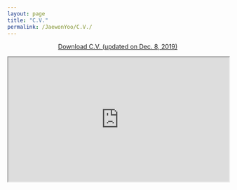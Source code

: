 ```yaml
---
layout: page
title: "C.V."
permalink: /JaewonYoo/C.V./
---
```


<p align="center">
<a href="https://j1yoo4.github.io/CV_Jaewon_Yoo.pdf" target="_blank"> Download C.V. (updated on Dec. 8, 2019) </a>
</p>

<html>
  <style>
    .responsive {
      width: 100%;
      height: 0;
      padding-bottom: 56.25%;
      position: relative;
    }
    .responsive iframe {
      position: absolute;
      width: 100%;
      height: 100%;
    }
  </style>
  
  <p align="center">
    <div class="responsive">
     <iframe src="https://j1yoo4.github.io/CV_Jaewon_Yoo.pdf" width="750" height="650"></iframe>
    </div>
  </p>
</html>
